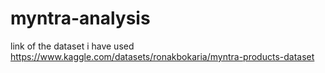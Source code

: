 # myntra-analysis
link of the dataset i have used https://www.kaggle.com/datasets/ronakbokaria/myntra-products-dataset
